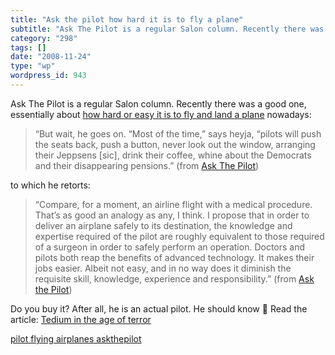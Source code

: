 ```yaml
---
title: "Ask the pilot how hard it is to fly a plane"
subtitle: "Ask The Pilot is a regular Salon column. Recently there was a good one, essentially about [how hard ..."
category: "298"
tags: []
date: "2008-11-24"
type: "wp"
wordpress_id: 943
---
```

Ask The Pilot is a regular Salon column. Recently there was a good one, essentially about [how hard or easy it is to fly and land a plane](http://www.salon.com/tech/col/smith/2008/11/14/askthepilot298/index.html) nowadays:
> “But wait, he goes on. “Most of the time,” says heyja, “pilots will push the seats back, push a button, never look out the window, arranging their Jeppsens [sic], drink their coffee, whine about the Democrats and their disappearing pensions.” (from [Ask The Pilot](http://www.salon.com/tech/col/smith/2008/11/14/askthepilot298/index.html))

to which he retorts:

> “Compare, for a moment, an airline flight with a medical procedure. That’s as good an analogy as any, I think. I propose that in order to deliver an airplane safely to its destination, the knowledge and expertise required of the pilot are roughly equivalent to those required of a surgeon in order to safely perform an operation. Doctors and pilots both reap the benefits of advanced technology. It makes their jobs easier. Albeit not easy, and in no way does it diminish the requisite skill, knowledge, experience and responsibility.” (from [Ask the Pilot](http://www.salon.com/tech/col/smith/2008/11/14/askthepilot298/index.html))

Do you buy it? After all, he is an actual pilot. He should know 🙂 Read the article: [Tedium in the age of terror](http://www.salon.com/tech/col/smith/2008/11/14/askthepilot298/index.html)

[pilot flying airplanes askthepilot](http://technorati.com/tag/pilot%20flying%20airplanes%20askthepilot)